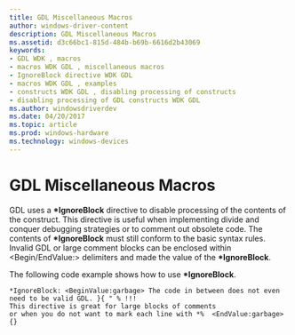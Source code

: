 ```yaml
---
title: GDL Miscellaneous Macros
author: windows-driver-content
description: GDL Miscellaneous Macros
ms.assetid: d3c66bc1-815d-484b-b69b-6616d2b43069
keywords:
- GDL WDK , macros
- macros WDK GDL , miscellaneous macros
- IgnoreBlock directive WDK GDL
- macros WDK GDL , examples
- constructs WDK GDL , disabling processing of constructs
- disabling processing of GDL constructs WDK GDL
ms.author: windowsdriverdev
ms.date: 04/20/2017
ms.topic: article
ms.prod: windows-hardware
ms.technology: windows-devices
---
```


# GDL Miscellaneous Macros


GDL uses a **\*IgnoreBlock** directive to disable processing of the contents of the construct. This directive is useful when implementing divide and conquer debugging strategies or to comment out obsolete code. The contents of **\*IgnoreBlock** must still conform to the basic syntax rules. Invalid GDL or large comment blocks can be enclosed within &lt;Begin/EndValue:&gt; delimiters and made the value of the **\*IgnoreBlock**.

The following code example shows how to use **\*IgnoreBlock**.

```
*IgnoreBlock: <BeginValue:garbage> The code in between does not even need to be valid GDL. }{ " % !!! 
This directive is great for large blocks of comments 
or when you do not want to mark each line with *%  <EndValue:garbage> {}
```

 

 




